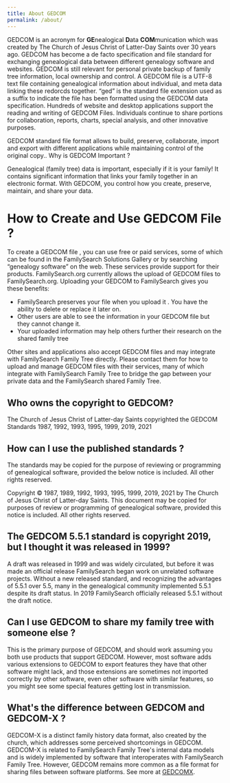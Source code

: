 ```yaml
---
title: About GEDCOM
permalink: /about/
---
```



GEDCOM is an acronym for **GE**nealogical **D**ata **COM**munication which was created by The Church of Jesus Christ of Latter-Day Saints over 30 years ago. GEDCOM has become a de facto specification and file standard for exchanging genealogical data between different genealogy software and websites.
GEDCOM is still relevant for personal private backup of family tree information, local ownership and control. A GEDCOM file is a UTF-8 text file containing genealogical information about individual, and meta data linking these redorcds together. “ged” is the standard file extension used as a suffix to indicate the file has been formatted using the GEDCOM data specification. Hundreds of website and desktop applications support the reading and writing of GEDCOM Files. Individuals continue to share portions for collaboration, reports, charts, special analysis, and other innovative purposes.

GEDCOM standard file format allows to build, preserve, collaborate, import and export with different applications while maintaining control of the original copy..
Why is GEDCOM Important ?

Genealogical (family tree) data is important, especially if it is your family! It contains significant information that links your family together in an electronic format. With GEDCOM, you control how you create, preserve, maintain, and share your data.

# How to Create and Use GEDCOM File ?

To create a GEDCOM file , you can use free or paid services, some of which can be found in the FamilySearch Solutions Gallery or by searching “genealogy software” on the web. These services provide support for their products.
FamilySearch.org currently allows the upload of GEDCOM files to FamilySearch.org. Uploading your GEDCOM to FamilySearch gives you these benefits:

- FamilySearch preserves your file when you upload it . You have the ability to delete or replace it later on.
- Other users are able to see the information in your GEDCOM file but they cannot change it.
- Your uploaded information may help others further their research on the shared family tree

Other sites and applications also accept GEDCOM files and may integrate with FamilySearch Family Tree directly. Please contact them for how to upload and manage GEDCOM files with their services, many of which integrate with FamilySearch Family Tree to bridge the gap between your private data and the FamilySearch shared Family Tree.


## Who owns the copyright to GEDCOM?
The Church of Jesus Christ of Latter-day Saints copyrighted the GEDCOM Standards 1987, 1992, 1993, 1995, 1999, 2019, 2021

## How can I use the published standards ?

The standards may be copied for the purpose of reviewing or programming of genealogical software, provided the below notice is included. All other rights reserved.

Copyright © 1987, 1989, 1992, 1993, 1995, 1999, 2019, 2021 by The Church of Jesus Christ of Latter-day Saints. This document may be copied for purposes of review or programming of genealogical software, provided this notice is included. All other rights reserved.

## The GEDCOM 5.5.1 standard is copyright 2019, but I thought it was released in 1999?

A draft was released in 1999 and was widely circulated, but before it was made an official release FamilySearch began work on unrelated software projects. Without a new released standard, and recognizing the advantages of 5.5.1 over 5.5, many in the genealogical community implemented 5.5.1 despite its draft status. In 2019 FamilySearch officially released 5.5.1 without the draft notice.

## Can I use GEDCOM to share my family tree with someone else ?

This is the primary purpose of GEDCOM, and should work assuming you both use products that support GEDCOM. However, most software adds various extensions to GEDCOM to export features they have that other software might lack, and those extensions are sometimes not imported correctly by other software, even other software with similar features, so you might see some special features getting lost in transmission.


## What's the difference between GEDCOM and GEDCOM-X ?

GEDCOM-X is a distinct family history data format, also created by the church, which addresses some perceived shortcomings in GEDCOM. GEDCOM-X is related to FamilySearch Family Tree's internal data models and is widely implemented by software that interoperates with FamilySearch Family Tree. However, GEDCOM remains more common as a file format for sharing files between software platforms. See more at [GEDCOMX](http://www.gedcomx.org/About.html).

